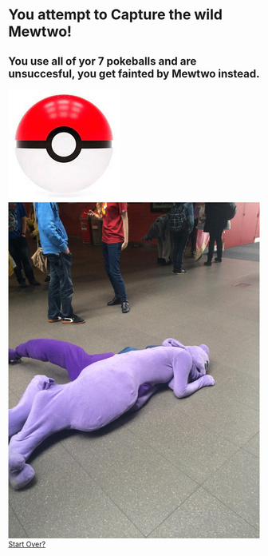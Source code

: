 # You attempt to Capture the wild Mewtwo!
## You use all of yor 7 pokeballs and are unsuccesful, you get fainted by Mewtwo instead.

![Magneton](https://raw.githubusercontent.com/weijiej2964/Pokemon-Adventure/main/img/pokeball.png)  
![Magneton](https://raw.githubusercontent.com/weijiej2964/Pokemon-Adventure/main/img/mewtwo_fainted__by_marshmellowygoo_d847k9f-fullview.jpg)
[Start Over?](../README.md)

